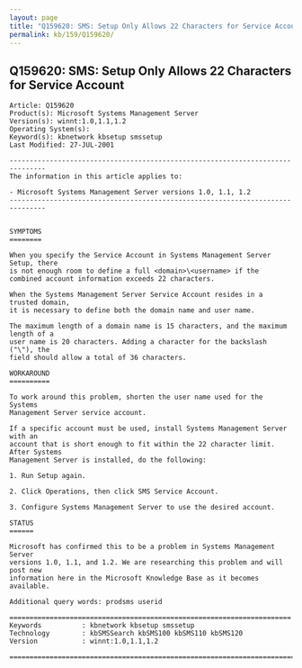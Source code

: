 ```yaml
---
layout: page
title: "Q159620: SMS: Setup Only Allows 22 Characters for Service Account"
permalink: kb/159/Q159620/
---
```


## Q159620: SMS: Setup Only Allows 22 Characters for Service Account

	Article: Q159620
	Product(s): Microsoft Systems Management Server
	Version(s): winnt:1.0,1.1,1.2
	Operating System(s): 
	Keyword(s): kbnetwork kbsetup smssetup
	Last Modified: 27-JUL-2001
	
	-------------------------------------------------------------------------------
	The information in this article applies to:
	
	- Microsoft Systems Management Server versions 1.0, 1.1, 1.2 
	-------------------------------------------------------------------------------
	
	
	SYMPTOMS
	========
	
	When you specify the Service Account in Systems Management Server Setup, there
	is not enough room to define a full <domain>\<username> if the
	combined account information exceeds 22 characters.
	
	When the Systems Management Server Service Account resides in a trusted domain,
	it is necessary to define both the domain name and user name.
	
	The maximum length of a domain name is 15 characters, and the maximum length of a
	user name is 20 characters. Adding a character for the backslash ("\"), the
	field should allow a total of 36 characters.
	
	WORKAROUND
	==========
	
	To work around this problem, shorten the user name used for the Systems
	Management Server service account.
	
	If a specific account must be used, install Systems Management Server with an
	account that is short enough to fit within the 22 character limit. After Systems
	Management Server is installed, do the following:
	
	1. Run Setup again.
	
	2. Click Operations, then click SMS Service Account.
	
	3. Configure Systems Management Server to use the desired account.
	
	STATUS
	======
	
	Microsoft has confirmed this to be a problem in Systems Management Server
	versions 1.0, 1.1, and 1.2. We are researching this problem and will post new
	information here in the Microsoft Knowledge Base as it becomes available.
	
	Additional query words: prodsms userid
	
	======================================================================
	Keywords          : kbnetwork kbsetup smssetup 
	Technology        : kbSMSSearch kbSMS100 kbSMS110 kbSMS120
	Version           : winnt:1.0,1.1,1.2
	
	=============================================================================
	

